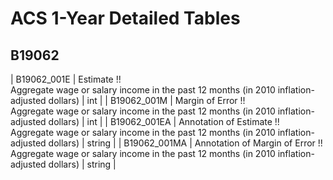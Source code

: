 # ACS 1-Year Detailed Tables

## B19062

| B19062_001E | Estimate !!<br>Aggregate wage or salary income in the past 12 months (in 2010 inflation-adjusted dollars) | int |
| B19062_001M | Margin of Error !!<br>Aggregate wage or salary income in the past 12 months (in 2010 inflation-adjusted dollars) | int |
| B19062_001EA | Annotation of Estimate !!<br>Aggregate wage or salary income in the past 12 months (in 2010 inflation-adjusted dollars) | string |
| B19062_001MA | Annotation of Margin of Error !!<br>Aggregate wage or salary income in the past 12 months (in 2010 inflation-adjusted dollars) | string |

